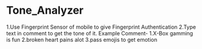 # Tone_Analyzer

1.Use Fingerprint Sensor of mobile to give Fingerprint Authentication
2.Type text in comment to get the tone of it. 
Example Comment-
1.X-Box gamming is fun
2.broken heart pains alot
3.pass emojis to get emotion
